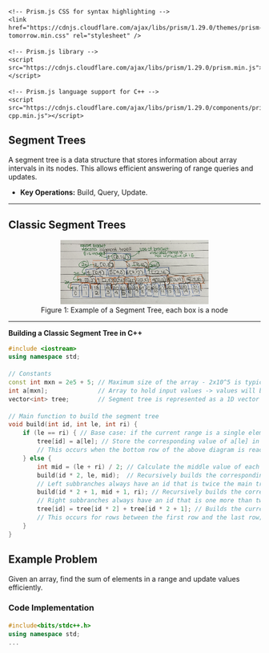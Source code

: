 <head>
    <meta charset="UTF-8">
    <meta name="viewport" content="width=device-width, initial-scale=1.0">

    <!-- Prism.js CSS for syntax highlighting -->
    <link href="https://cdnjs.cloudflare.com/ajax/libs/prism/1.29.0/themes/prism-tomorrow.min.css" rel="stylesheet" />
    
    <!-- Prism.js library -->
    <script src="https://cdnjs.cloudflare.com/ajax/libs/prism/1.29.0/prism.min.js"></script>
    
    <!-- Prism.js language support for C++ -->
    <script src="https://cdnjs.cloudflare.com/ajax/libs/prism/1.29.0/components/prism-cpp.min.js"></script>
</head>


## Segment Trees

A segment tree is a data structure that stores information about array intervals in its nodes. This allows efficient answering of range queries and updates.

- **Key Operations:** Build, Query, Update.

---

## Classic Segment Trees

<figure style="text-align: center;">
  <img src="assets/diagrams/segment-tree-diagram.png" alt="Segment Tree Diagram" width="70%">
  <figcaption>Figure 1: Example of a Segment Tree, each box is a node</figcaption>
</figure>

---

**Building a Classic Segment Tree in C++**

```cpp
#include <iostream>
using namespace std;

// Constants
const int mxn = 2e5 + 5; // Maximum size of the array - 2x10^5 is typically sufficient
int a[mxn];              // Array to hold input values -> values will be arranged in the tree
vector<int> tree;        // Segment tree is represented as a 1D vector (used due to its dynamic nature and ability to change size depending on input)

// Main function to build the segment tree
void build(int id, int le, int ri) { 
    if (le == ri) { // Base case: if the current range is a single element
        tree[id] = a[le]; // Store the corresponding value of a[le] in the tree node
        // This occurs when the bottom row of the above diagram is reached
    } else {
        int mid = (le + ri) / 2; // Calculate the middle value of each interval (range)
        build(id * 2, le, mid);  // Recursively builds the corresponding node on the left subbranch
        // Left subbranches always have an id that is twice the main tree id, with a range from the left value to the mid value.
        build(id * 2 + 1, mid + 1, ri); // Recursively builds the corresponding right subbranches
        // Right subbranches always have an id that is one more than twice the main tree id, with a range from the mid value to the right value.
        tree[id] = tree[id * 2] + tree[id * 2 + 1]; // Builds the current node
        // This occurs for rows between the first row and the last row; each node has a value equivalent to the sum of its two subbranches.
    }
}
```

## Example Problem
Given an array, find the sum of elements in a range and update values efficiently.

### Code Implementation
```cpp
#include<bits/stdc++.h>
using namespace std;
...
